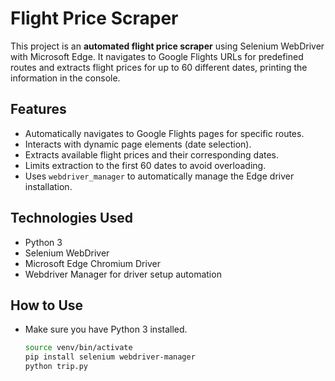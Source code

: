 # Flight Price Scraper

This project is an **automated flight price scraper** using Selenium WebDriver with Microsoft Edge. It navigates to Google Flights URLs for predefined routes and extracts flight prices for up to 60 different dates, printing the information in the console.

## Features

- Automatically navigates to Google Flights pages for specific routes.
- Interacts with dynamic page elements (date selection).
- Extracts available flight prices and their corresponding dates.
- Limits extraction to the first 60 dates to avoid overloading.
- Uses `webdriver_manager` to automatically manage the Edge driver installation.

## Technologies Used

- Python 3
- Selenium WebDriver
- Microsoft Edge Chromium Driver
- Webdriver Manager for driver setup automation

## How to Use

- Make sure you have Python 3 installed.
   ```bash
   source venv/bin/activate
   pip install selenium webdriver-manager
   python trip.py
   ```
